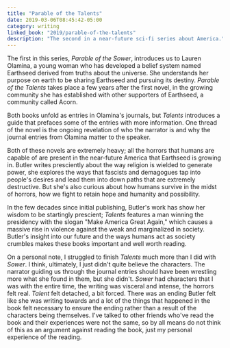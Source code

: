 ```yaml
---
title: "Parable of the Talents"
date: 2019-03-06T08:45:42-05:00
category: writing
linked_book: "2019/parable-of-the-talents"
description: "The second in a near-future sci-fi series about America."
---
```


The first in this series, _Parable of the Sower_, introduces us to Lauren Olamina, a young woman who has developed a belief system named Earthseed derived from truths about the universe. She understands her purpose on earth to be sharing Earthseed and pursuing its destiny. _Parable of the Talents_ takes place a few years after the first novel, in the growing community she has established with other supporters of Earthseed, a community called Acorn.

Both books unfold as entries in Olamina's journals, but _Talents_ introduces a guide that prefaces some of the entries with more information. One thread of the novel is the ongoing revelation of who the narrator is and why the journal entries from Olamina matter to the speaker.

Both of these novels are extremely heavy; all the horrors that humans are capable of are present in the near-future America that Earthseed is growing in. Butler writes presciently about the way religion is wielded to generate power, she explores the ways that fascists and demagogues tap into people's desires and lead them into down paths that are extremely destructive. But she's also curious about how humans survive in the midst of horrors, how we fight to retain hope and humanity and possibility.

In the few decades since initial publishing, Butler's work has show her wisdom to be startingly prescient; _Talents_ features a man winning the presidency with the slogan "Make America Great Again," which causes a massive rise in violence against the weak and marginalized in society. Butler's insight into our future and the ways humans act as society crumbles makes these books important and well worth reading.

On a personal note, I struggled to finish _Talents_ much more than I did with _Sower_. I think, ultimately, I just didn't quite believe the characters. The narrator guiding us through the journal entries should have been wrestling more what she found in them, but she didn't. _Sower_ had characters that I was with the entire time, the writing was visceral and intense, the horrors felt real. _Talent_ felt detached, a bit forced. There was an ending Butler felt like she was writing towards and a lot of the things that happened in the book felt necessary to ensure the ending rather than a result of the characters being themselves. I've talked to other friends who've read the book and their experiences were not the same, so by all means do not think of this as an argument against reading the book, just my personal experience of the reading.
